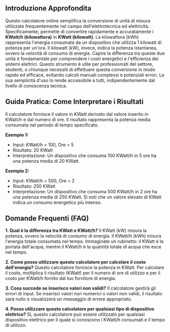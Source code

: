 ## Introduzione Approfondita

Questo calcolatore online semplifica la conversione di unità di misura utilizzate frequentemente nel campo dell'elettrotecnica ed elettricità.  Specificamente, permette di convertire rapidamente e accuratamente i **KWatt/h (kilowattora)** in **KWatt (kilowatt)**.  La kilowattora (kWh) rappresenta l'energia consumata da un dispositivo che utilizza 1 kilowatt di potenza per un'ora. Il kilowatt (kW), invece, indica la potenza istantanea, ovvero la velocità di consumo di energia.  Capire la differenza tra queste due unità è fondamentale per comprendere i costi energetici e l'efficienza dei sistemi elettrici. Questo strumento è utile per professionisti del settore, studenti, o chiunque necessiti di effettuare questa conversione in modo rapido ed efficace, evitando calcoli manuali complessi e potenziali errori.  La sua semplicità d'uso lo rende accessibile a tutti, indipendentemente dal livello di conoscenza tecnica.

## Guida Pratica: Come Interpretare i Risultati

Il calcolatore fornisce il valore in KWatt derivato dal valore inserito in KWatt/h e dal numero di ore.  Il risultato rappresenta la potenza media consumata nel periodo di tempo specificato.

**Esempio 1:**
- Input: KWatt/h = 100, Ore = 5
- Risultato: 20 KWatt
- Interpretazione: Un dispositivo che consuma 100 KWatt/h in 5 ore ha una potenza media di 20 KWatt.

**Esempio 2:**
- Input: KWatt/h = 500, Ore = 2
- Risultato: 250 KWatt
- Interpretazione: Un dispositivo che consuma 500 KWatt/h in 2 ore ha una potenza media di 250 KWatt.  Si noti che un valore elevato di KWatt indica un consumo energetico più intenso.

## Domande Frequenti (FAQ)

**1. Qual è la differenza tra KWatt e KWatt/h?**
Il KWatt (kW) misura la potenza, ovvero la velocità di consumo di energia. Il KWatt/h (kWh) misura l'energia totale consumata nel tempo.  Immaginate un rubinetto: il KWatt è la portata dell'acqua, mentre il KWatt/h è la quantità totale di acqua che esce nel tempo.

**2. Come posso utilizzare questo calcolatore per calcolare il costo dell'energia?**
Questo calcolatore fornisce la potenza in KWatt. Per calcolare il costo, moltiplica il risultato (KWatt) per il numero di ore di utilizzo e per il costo per KWatt/h fornito dal tuo fornitore di energia.

**3. Cosa succede se inserisco valori non validi?**
Il calcolatore gestirà gli errori di input. Se inserisci valori non numerici o valori non validi, il risultato sarà nullo o visualizzerà un messaggio di errore appropriato.

**4. Posso utilizzare questo calcolatore per qualsiasi tipo di dispositivo elettrico?**
Sì, questo calcolatore può essere utilizzato per qualsiasi dispositivo elettrico per il quale si conoscono i KWatt/h consumati e il tempo di utilizzo.